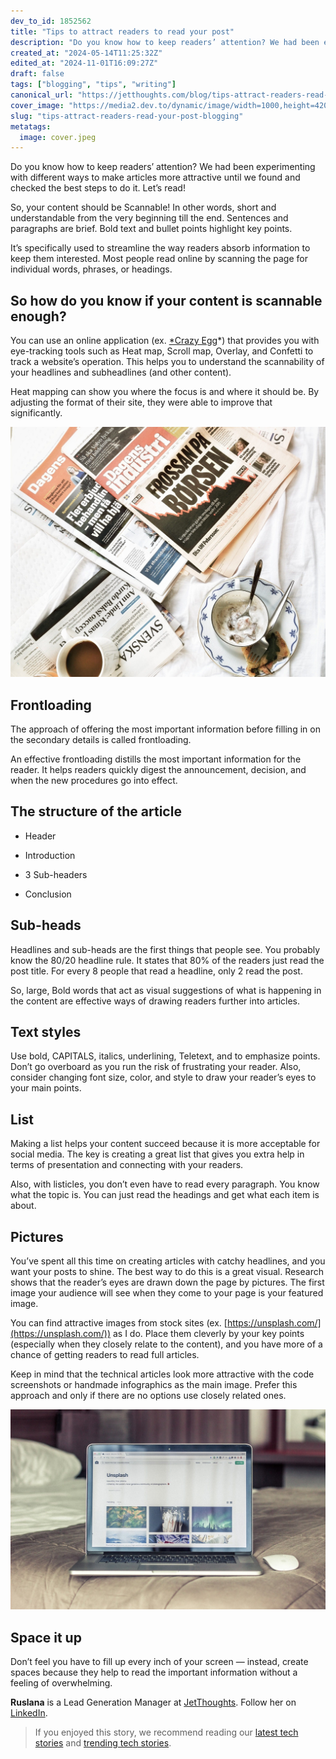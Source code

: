 ```yaml
---
dev_to_id: 1852562
title: "Tips to attract readers to read your post"
description: "Do you know how to keep readers’ attention? We had been experimenting with different ways to make..."
created_at: "2024-05-14T11:25:32Z"
edited_at: "2024-11-01T16:09:27Z"
draft: false
tags: ["blogging", "tips", "writing"]
canonical_url: "https://jetthoughts.com/blog/tips-attract-readers-read-your-post-blogging/"
cover_image: "https://media2.dev.to/dynamic/image/width=1000,height=420,fit=cover,gravity=auto,format=auto/https%3A%2F%2Fraw.githubusercontent.com%2Fjetthoughts%2Fjetthoughts.github.io%2Fmaster%2Fstatic%2Fassets%2Fimg%2Fblog%2Ftips-attract-readers-read-your-post-blogging%2Ffile_0.jpeg"
slug: "tips-attract-readers-read-your-post-blogging"
metatags:
  image: cover.jpeg
---
```

Do you know how to keep readers’ attention? We had been experimenting with different ways to make articles more attractive until we found and checked the best steps to do it. Let’s read!

So, your content should be Scannable! In other words, short and understandable from the very beginning till the end. Sentences and paragraphs are brief. Bold text and bullet points highlight key points.

It’s specifically used to streamline the way readers absorb information to keep them interested. Most people read online by scanning the page for individual words, phrases, or headings.

## So how do you know if your content is scannable enough?

You can use an online application (ex. [*Crazy Egg](https://www.crazyegg.com/)*) that provides you with eye-tracking tools such as Heat map, Scroll map, Overlay, and Confetti to track a website’s operation. This helps you to understand the scannability of your headlines and subheadlines (and other content).

Heat mapping can show you where the focus is and where it should be. By adjusting the format of their site, they were able to improve that significantly.

![Photo by [Malin Strandvall](https://unsplash.com/@malinstrandvall?utm_source=unsplash&utm_medium=referral&utm_content=creditCopyText) on [Unsplash](https://unsplash.com/s/photos/magazine-article?utm_source=unsplash&utm_medium=referral&utm_content=creditCopyText)](file_0.jpeg)

## Frontloading

The approach of offering the most important information before filling in on the secondary details is called frontloading.

An effective frontloading distills the most important information for the reader. It helps readers quickly digest the announcement, decision, and when the new procedures go into effect.

## The structure of the article

* Header

* Introduction

* 3 Sub-headers

* Conclusion

## Sub-heads

Headlines and sub-heads are the first things that people see. You probably know the 80/20 headline rule. It states that 80% of the readers just read the post title. For every 8 people that read a headline, only 2 read the post.

So, large, Bold words that act as visual suggestions of what is happening in the content are effective ways of drawing readers further into articles.

## Text styles

Use bold, CAPITALS, italics, underlining, Teletext, and to emphasize points. Don’t go overboard as you run the risk of frustrating your reader. Also, consider changing font size, color, and style to draw your reader’s eyes to your main points.

## List

Making a list helps your content succeed because it is more acceptable for social media. The key is creating a great list that gives you extra help in terms of presentation and connecting with your readers.

Also, with listicles, you don’t even have to read every paragraph. You know what the topic is. You can just read the headings and get what each item is about.

## Pictures

You’ve spent all this time on creating articles with catchy headlines, and you want your posts to shine. The best way to do this is a great visual. Research shows that the reader’s eyes are drawn down the page by pictures. The first image your audience will see when they come to your page is your featured image.

You can find attractive images from stock sites (ex. [https://unsplash.com/](https://unsplash.com/)) as I do. Place them cleverly by your key points (especially when they closely relate to the content), and you have more of a chance of getting readers to read full articles.

Keep in mind that the technical articles look more attractive with the code screenshots or handmade infographics as the main image. Prefer this approach and only if there are no options use closely related ones.

![Photo by [Bram Naus](https://unsplash.com/@bramnaus?utm_source=unsplash&utm_medium=referral&utm_content=creditCopyText) on [Unsplash](https://unsplash.com/s/photos/unsplash-laptop?utm_source=unsplash&utm_medium=referral&utm_content=creditCopyText)](file_1.jpeg)

## Space it up

Don’t feel you have to fill up every inch of your screen — instead, create spaces because they help to read the important information without a feeling of overwhelming.

**Ruslana** is a Lead Generation Manager at [JetThoughts](https://www.jetthoughts.com/). Follow her on [LinkedIn](https://www.linkedin.com/in/ruslana-brykaliuk-970016135/).
>  If you enjoyed this story, we recommend reading our [latest tech stories](https://jtway.co/latest) and [trending tech stories](https://jtway.co/trending).
